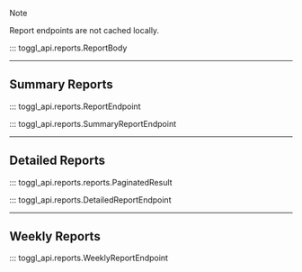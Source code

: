 > [!NOTE]  
> Report endpoints are not cached locally.

::: toggl_api.reports.ReportBody

---

## Summary Reports

::: toggl_api.reports.ReportEndpoint

::: toggl_api.reports.SummaryReportEndpoint

---

## Detailed Reports

::: toggl_api.reports.reports.PaginatedResult

::: toggl_api.reports.DetailedReportEndpoint

---

## Weekly Reports

::: toggl_api.reports.WeeklyReportEndpoint
